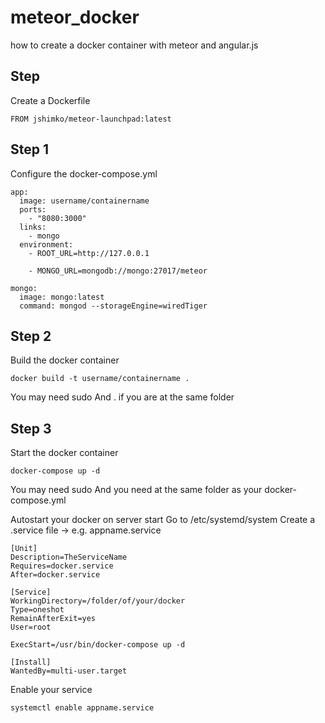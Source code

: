 # meteor_docker
how to create a docker container with meteor and angular.js

## Step 
Create a Dockerfile
```
FROM jshimko/meteor-launchpad:latest

```


## Step 1
Configure the docker-compose.yml

```
app:
  image: username/containername
  ports:
    - "8080:3000"
  links:
    - mongo
  environment:
    - ROOT_URL=http://127.0.0.1
 
    - MONGO_URL=mongodb://mongo:27017/meteor
 
mongo:
  image: mongo:latest
  command: mongod --storageEngine=wiredTiger
```

## Step 2
Build the docker container

```
docker build -t username/containername .
```
You may need sudo
And . if you are at the same folder

## Step 3
Start the docker container
```
docker-compose up -d
```
You may need sudo
And you need at the same folder as your docker-compose.yml

Autostart your docker on server start
Go to /etc/systemd/system
Create a .service file → e.g. appname.service

```
[Unit]
Description=TheServiceName
Requires=docker.service
After=docker.service
 
[Service]
WorkingDirectory=/folder/of/your/docker
Type=oneshot
RemainAfterExit=yes
User=root
 
ExecStart=/usr/bin/docker-compose up -d
 
[Install]
WantedBy=multi-user.target
```
Enable your service
```
systemctl enable appname.service
```



